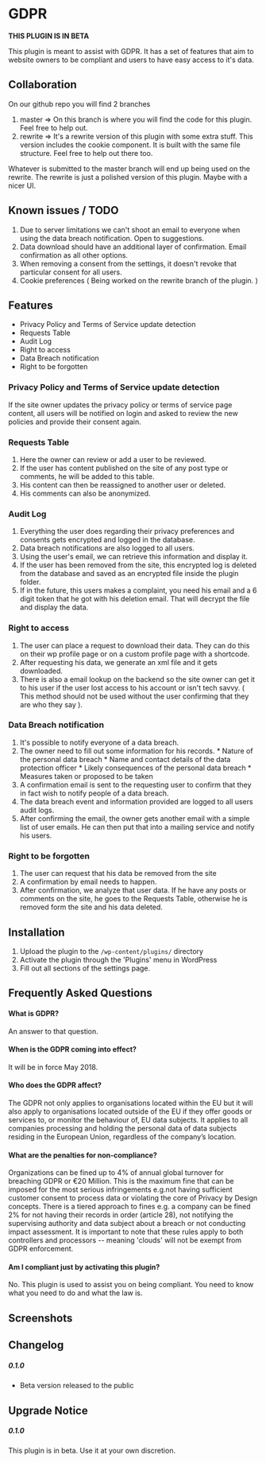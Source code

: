 # GDPR

**THIS PLUGIN IS IN BETA**

This plugin is meant to assist with GDPR.
It has a set of features that aim to website owners to be compliant and users to have easy access to it's data.

## Collaboration

On our github repo you will find 2 branches
1. master => On this branch is where you will find the code for this plugin. Feel free to help out.
1. rewrite => It's a rewrite version of this plugin with some extra stuff. This version includes the cookie component. It is built with the same file structure. Feel free to help out there too.

Whatever is submitted to the master branch will end up being used on the rewrite. The rewrite is just a polished version of this plugin. Maybe with a nicer UI.

## Known issues / TODO

1. Due to server limitations we can't shoot an email to everyone when using the data breach notification. Open to suggestions.
1. Data download should have an additional layer of confirmation. Email confirmation as all other options.
1. When removing a consent from the settings, it doesn't revoke that particular consent for all users.
1. Cookie preferences ( Being worked on the rewrite branch of the plugin. )

## Features

*   Privacy Policy and Terms of Service update detection
*   Requests Table
*   Audit Log
*   Right to access
*   Data Breach notification
*   Right to be forgotten

### Privacy Policy and Terms of Service update detection
If the site owner updates the privacy policy or terms of service page content, all users will be notified on login and asked to review the new policies and provide their consent again.

### Requests Table

1.   Here the owner can review or add a user to be reviewed.
1.   If the user has content published on the site of any post type or comments, he will be added to this table.
1.   His content can then be reassigned to another user or deleted.
1.   His comments can also be anonymized.

### Audit Log

1.   Everything the user does regarding their privacy preferences and consents gets encrypted and logged in the database.
1.   Data breach notifications are also logged to all users.
1.   Using the user's email, we can retrieve this information and display it.
1.   If the user has been removed from the site, this encrypted log is deleted from the database and saved as an encrypted file inside the plugin folder.
1.   If in the future, this users makes a complaint, you need his email and a 6 digit token that he got with his deletion email. That will decrypt the file and display the data.

### Right to access

1.   The user can place a request to download their data. They can do this on their wp profile page or on a custom profile page with a shortcode.
1.   After requesting his data, we generate an xml file and it gets downloaded.
1.   There is also a email lookup on the backend so the site owner can get it to his user if the user lost access to his account or isn't tech savvy. ( This method should not be used without the user confirming that they are who they say ).

### Data Breach notification

1.   It's possible to notify everyone of a data breach.
1.   The owner need to fill out some information for his records.
    *   Nature of the personal data breach
    *   Name and contact details of the data protection officer
    *   Likely consequences of the personal data breach
    *   Measures taken or proposed to be taken
1.   A confirmation email is sent to the requesting user to confirm that they in fact wish to notify people of a data breach.
1.   The data breach event and information provided are logged to all users audit logs.
1.   After confirming the email, the owner gets another email with a simple list of user emails. He can then put that into a mailing service and notify his users.

### Right to be forgotten

1.   The user can request that his data be removed from the site
1.   A confirmation by email needs to happen.
1.   After confirmation, we analyze that user data. If he have any posts or comments on the site, he goes to the Requests Table, otherwise he is removed form the site and his data deleted.

## Installation

1. Upload the plugin to the `/wp-content/plugins/` directory
1. Activate the plugin through the 'Plugins' menu in WordPress
1. Fill out all sections of the settings page.

## Frequently Asked Questions

#### What is GDPR?

An answer to that question.

#### When is the GDPR coming into effect?

It will be in force May 2018.

#### Who does the GDPR affect?

The GDPR not only applies to organisations located within the EU but it will also apply to organisations located outside of the EU if they offer goods or services to, or monitor the behaviour of, EU data subjects. It applies to all companies processing and holding the personal data of data subjects residing in the European Union, regardless of the company’s location.

#### What are the penalties for non-compliance?

Organizations can be fined up to 4% of annual global turnover for breaching GDPR or €20 Million. This is the maximum fine that can be imposed for the most serious infringements e.g.not having sufficient customer consent to process data or violating the core of Privacy by Design concepts. There is a tiered approach to fines e.g. a company can be fined 2% for not having their records in order (article 28), not notifying the supervising authority and data subject about a breach or not conducting impact assessment. It is important to note that these rules apply to both controllers and processors -- meaning 'clouds' will not be exempt from GDPR enforcement.

#### Am I compliant just by activating this plugin?

No. This plugin is used to assist you on being compliant. You need to know what you need to do and what the law is.

## Screenshots


## Changelog

##### 0.1.0
* Beta version released to the public

## Upgrade Notice

##### 0.1.0
This plugin is in beta. Use it at your own discretion.
